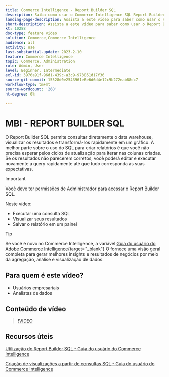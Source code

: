 ```yaml
---
title: Commerce Intelligence - Report Builder SQL
description: Saiba como usar o Commerce Intelligence SQL Report Builder para consultar diretamente o data warehouse, exibir os resultados e transformá-los rapidamente em um gráfico.
landing-page-description: Assista a este vídeo para saber como usar o Report Builder de Commerce Intelligence SQL para consultar diretamente o data warehouse, exibir os resultados e transformá-los rapidamente em um gráfico.
short-description: Assista a este vídeo para saber como usar o Report Builder de Commerce Intelligence SQL para consultar diretamente o data warehouse, exibir os resultados e transformá-los rapidamente em um gráfico.
kt: 10288
doc-type: feature video
solution: Commerce,Commerce Intelligence
audience: all
activity: use
last-substantial-update: 2023-2-10
feature: Commerce Intelligence
topic: Commerce, Administration
role: Admin, User
level: Beginner, Intermediate
exl-id: 3976a91f-96d1-439c-a3c9-973051d17f36
source-git-commit: 15528d0e2543961e6e6d6d4e12c9b272eab88dc7
workflow-type: tm+mt
source-wordcount: '268'
ht-degree: 0%

---
```


# MBI - REPORT BUILDER SQL

O Report Builder SQL permite consultar diretamente o data warehouse, visualizar os resultados e transformá-los rapidamente em um gráfico. A melhor parte sobre o uso do SQL para criar relatórios é que você não precisa esperar pelos ciclos de atualização para iterar nas colunas criadas. Se os resultados não parecerem corretos, você poderá editar e executar novamente a query rapidamente até que tudo corresponda às suas expectativas.

>[!IMPORTANT]
>
>Você deve ter permissões de Administrador para acessar o Report Builder SQL.

Neste vídeo:

- Executar uma consulta SQL
- Visualizar seus resultados
- Salvar o relatório em um painel

>[!TIP]
>
>Se você é novo no Commerce Intelligence, a variável [Guia do usuário do Adobe Commerce Intelligence](https://experienceleague.adobe.com/docs/commerce-business-intelligence/mbi/guide-overview.html){target="_blank"} O fornece uma visão geral completa para gerar melhores insights e resultados de negócios por meio da agregação, análise e visualização de dados.

## Para quem é este vídeo?

- Usuários empresariais
- Analistas de dados

## Conteúdo de vídeo

>[!VIDEO](https://video.tv.adobe.com/v/342406?quality=12&learn=on)

## Recursos úteis

[Utilização do Report Builder SQL - Guia do usuário do Commerce Intelligence](https://experienceleague.adobe.com/docs/commerce-business-intelligence/mbi/analyze/sql/sql-rpt-bldr.html)

[Criação de visualizações a partir de consultas SQL - Guia do usuário do Commerce Intelligence](https://experienceleague.adobe.com/docs/commerce-business-intelligence/mbi/tutorials/create-visuals-from-sql.html)
